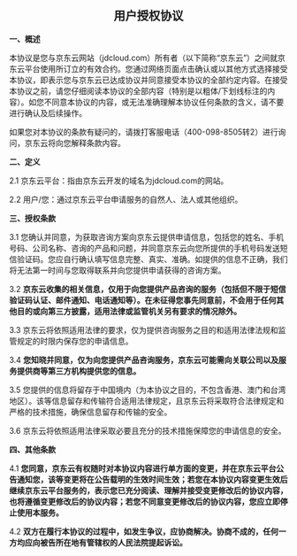 ## <div align=center>用户授权协议</div>

**一、概述**

本协议是您与京东云网站（jdcloud.com）所有者（以下简称“京东云”）之间就京东云平台使用所订立的有效合约。您通过网络页面点击确认或以其他方式选择接受本协议，即表示您与京东云已达成协议并同意接受本协议的全部约定内容。在接受本协议之前，请您仔细阅读本协议的全部内容（特别是以粗体/下划线标注的内容）。如您不同意本协议的内容，或无法准确理解本协议任何条款的含义，请不要进行确认及后续操作。

如果您对本协议的条款有疑问的，请拨打客服电话（400-098-8505转2）进行询问，京东云将向您解释条款内容。

**二、定义**

2.1 京东云平台：指由京东云开发的域名为jdcloud.com的网站。

2.2 用户/您：通过京东云平台申请服务的自然人、法人或其他组织。

**三、授权条款**

3.1 您确认并同意，为获取咨询方案向京东云提供申请信息，包括您的姓名、手机号码、公司名称、咨询的产品和问题，并同意京东云向您所提供的手机号码发送短信验证码。您应自行确认填写信息完整、真实、准确。如提供的信息不正确，我们将无法第一时间与您取得联系并向您提供申请获得的咨询方案。

3.2 **京东云收集的相关信息，仅用于向您提供产品咨询的服务（包括但不限于短信验证码认证、邮件通知、电话通知等）。在未征得您事先同意前，不会用于任何其他目的或向第三方披露，适用法律或监管机关另有要求的情况除外。**

3.3 京东云将依照适用法律的要求，仅为提供咨询服务之目的和适用法律法规和监管规定的时限内保存您的申请信息。

3.4 **您知晓并同意，仅为向您提供产品咨询服务，京东云可能需向关联公司以及服务提供商等第三方机构提供您的信息。**

3.5 您提供的信息将留存于中国境内（为本协议之目的，不包含香港、澳门和台湾地区）。该等信息留存和传输符合适用法律规定，且京东云将采取符合法律规定和严格的技术措施，确保信息留存和传输的安全。

3.6 京东云将依照适用法律采取必要且充分的技术措施保障您的申请信息的安全。

**四、其他条款**

4.1 **您同意，京东云有权随时对本协议内容进行单方面的变更，并在京东云平台公告通知您，该等变更将在公告载明的生效时间生效；若您在本协议内容变更生效后继续京东云平台服务的，表示您已充分阅读、理解并接受变更修改后的协议内容，也将遵循变更修改后的协议内容；若您不同意变更修改后的协议内容，您应立即停止使用本服务。**

4.2 **双方在履行本协议的过程中，如发生争议，应协商解决。协商不成的，任何一方均应向被告所在地有管辖权的人民法院提起诉讼。**
